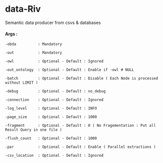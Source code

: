 # data-Riv

Semantic data producer from csvs &amp; databases 

#### Args :

    -obda          : Mandatory

    -out           : Mandatory
    
    -owl           : Optional - Default : Ignored
 
    -out_ontology  : Optional - Default : Enable if -owl # NULL
   
    -batch         : Optional - Default : Disable ( Each Node is processed without LIMIT )
  
    -debug         : Optional - Default : no_debug
  
    -connection    : Optional - Default : Ignored

    -log_level     : Optional - Default : INFO
    
    -page_size     : Optional - Default : 1000

    -fragment      : Optional - Default : 0 ( No Fragementation : Put all Result Query in one file )
 
    -flush_count   : Optional - Default : 1000
 
    -par           : Optional - Default : Enable ( Parallel extractions )

    -csv_location  : Optional - Default : Ignored

